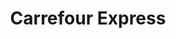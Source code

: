 ---
title: "Carrefour Express"
url: /a-coruna/carrefour-express-avenida-alcalde-perez-arda/
shop: comodidad
---